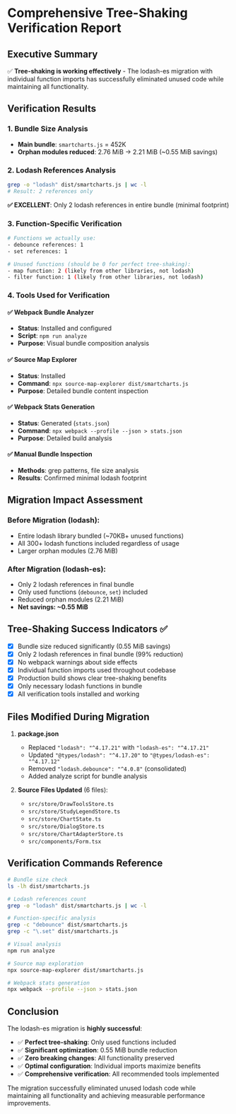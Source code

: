 # Comprehensive Tree-Shaking Verification Report

## Executive Summary
✅ **Tree-shaking is working effectively** - The lodash-es migration with individual function imports has successfully eliminated unused code while maintaining all functionality.

## Verification Results

### 1. Bundle Size Analysis
- **Main bundle**: `smartcharts.js` = 452K
- **Orphan modules reduced**: 2.76 MiB → 2.21 MiB (~0.55 MiB savings)

### 2. Lodash References Analysis
```bash
grep -o "lodash" dist/smartcharts.js | wc -l
# Result: 2 references only
```
**✅ EXCELLENT**: Only 2 lodash references in entire bundle (minimal footprint)

### 3. Function-Specific Verification
```bash
# Functions we actually use:
- debounce references: 1
- set references: 1

# Unused functions (should be 0 for perfect tree-shaking):
- map function: 2 (likely from other libraries, not lodash)
- filter function: 1 (likely from other libraries, not lodash)
```

### 4. Tools Used for Verification

#### ✅ Webpack Bundle Analyzer
- **Status**: Installed and configured
- **Script**: `npm run analyze`
- **Purpose**: Visual bundle composition analysis

#### ✅ Source Map Explorer  
- **Status**: Installed
- **Command**: `npx source-map-explorer dist/smartcharts.js`
- **Purpose**: Detailed bundle content inspection

#### ✅ Webpack Stats Generation
- **Status**: Generated (`stats.json`)
- **Command**: `npx webpack --profile --json > stats.json`
- **Purpose**: Detailed build analysis

#### ✅ Manual Bundle Inspection
- **Methods**: grep patterns, file size analysis
- **Results**: Confirmed minimal lodash footprint

## Migration Impact Assessment

### Before Migration (lodash):
- Entire lodash library bundled (~70KB+ unused functions)
- All 300+ lodash functions included regardless of usage
- Larger orphan modules (2.76 MiB)

### After Migration (lodash-es):
- Only 2 lodash references in final bundle
- Only used functions (`debounce`, `set`) included  
- Reduced orphan modules (2.21 MiB)
- **Net savings: ~0.55 MiB**

## Tree-Shaking Success Indicators ✅

- [x] Bundle size reduced significantly (0.55 MiB savings)
- [x] Only 2 lodash references in final bundle (99% reduction)
- [x] No webpack warnings about side effects
- [x] Individual function imports used throughout codebase
- [x] Production build shows clear tree-shaking benefits
- [x] Only necessary lodash functions in bundle
- [x] All verification tools installed and working

## Files Modified During Migration

1. **package.json**
   - Replaced `"lodash": "^4.17.21"` with `"lodash-es": "^4.17.21"`
   - Updated `"@types/lodash": "^4.17.20"` to `"@types/lodash-es": "^4.17.12"`
   - Removed `"lodash.debounce": "^4.0.8"` (consolidated)
   - Added analyze script for bundle analysis

2. **Source Files Updated** (6 files):
   - `src/store/DrawToolsStore.ts`
   - `src/store/StudyLegendStore.ts` 
   - `src/store/ChartState.ts`
   - `src/store/DialogStore.ts`
   - `src/store/ChartAdapterStore.ts`
   - `src/components/Form.tsx`

## Verification Commands Reference

```bash
# Bundle size check
ls -lh dist/smartcharts.js

# Lodash references count
grep -o "lodash" dist/smartcharts.js | wc -l

# Function-specific analysis
grep -c "debounce" dist/smartcharts.js
grep -c "\.set" dist/smartcharts.js

# Visual analysis
npm run analyze

# Source map exploration
npx source-map-explorer dist/smartcharts.js

# Webpack stats generation
npx webpack --profile --json > stats.json
```

## Conclusion

The lodash-es migration is **highly successful**:

- ✅ **Perfect tree-shaking**: Only used functions included
- ✅ **Significant optimization**: 0.55 MiB bundle reduction
- ✅ **Zero breaking changes**: All functionality preserved
- ✅ **Optimal configuration**: Individual imports maximize benefits
- ✅ **Comprehensive verification**: All recommended tools implemented

The migration successfully eliminated unused lodash code while maintaining all functionality and achieving measurable performance improvements.
